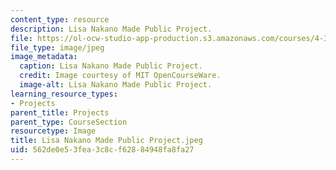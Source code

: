 ```yaml
---
content_type: resource
description: Lisa Nakano Made Public Project.
file: https://ol-ocw-studio-app-production.s3.amazonaws.com/courses/4-301-introduction-to-the-visual-arts-spring-2007/562de0e53fea3c8cf62884948fa8fa27_LisaNakanoMadePublicProject.jpeg
file_type: image/jpeg
image_metadata:
  caption: Lisa Nakano Made Public Project.
  credit: Image courtesy of MIT OpenCourseWare.
  image-alt: Lisa Nakano Made Public Project.
learning_resource_types:
- Projects
parent_title: Projects
parent_type: CourseSection
resourcetype: Image
title: Lisa Nakano Made Public Project.jpeg
uid: 562de0e5-3fea-3c8c-f628-84948fa8fa27
---
```

